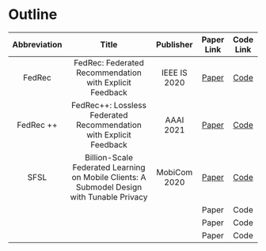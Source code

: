 # Outline

| Abbreviation |                            Title                             |  Publisher   |                          Paper Link                          |                          Code Link                           |
| :----------: | :----------------------------------------------------------: | :----------: | :----------------------------------------------------------: | :----------------------------------------------------------: |
|    FedRec    |   FedRec: Federated Recommendation with Explicit Feedback    | IEEE IS 2020 | [Paper](https://ieeexplore.ieee.org/stamp/stamp.jsp?tp=&arnumber=9170754) | [Code](https://csse.szu.edu.cn/staff/panwk/publications/Code-FedRec.zip) |
|  FedRec ++   | FedRec++: Lossless Federated Recommendation with Explicit Feedback |  AAAI 2021   | [Paper](https://ojs.aaai.org/index.php/AAAI/article/view/16546/16353) | [Code](https://csse.szu.edu.cn/staff/panwk/publications/Code-FedRecPlusPlus.zip) |
|     SFSL     | Billion-Scale Federated Learning on Mobile Clients: A Submodel Design with Tunable Privacy | MobiCom 2020 | [Paper](https://www.cs.sjtu.edu.cn/~fwu/res/Paper/NWTHJLWC20MobiCom.pdf) | [Code](https://github.com/NiuChaoyue/Secure-Federated-Submodel-Learning) |
|              |                                                              |              |                            Paper                             |                             Code                             |
|              |                                                              |              |                            Paper                             |                             Code                             |
|              |                                                              |              |                            Paper                             |                             Code                             |

